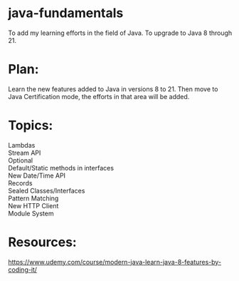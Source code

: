 # java-fundamentals
To add my learning efforts in the field of Java. To upgrade to Java 8 through 21. 

# Plan:
  Learn the new features added to Java in versions 8 to 21. Then move to Java Certification mode, the efforts in that area will be added.

# Topics:
  Lambdas <br> 
  Stream API <br>
  Optional <br>
  Default/Static methods in interfaces <br>
  New Date/Time API <br>
  Records <br>
  Sealed Classes/Interfaces <br>
  Pattern Matching <br>
  New HTTP Client <br>
  Module System
  
# Resources:
  https://www.udemy.com/course/modern-java-learn-java-8-features-by-coding-it/ 
